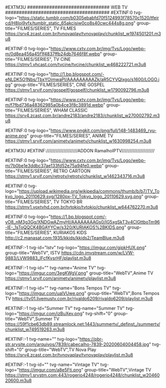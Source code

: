 #EXTM3U
############################## WEB TV ######################################
#EXTINF:0 tvg-logo="https://static.tumblr.com/b0305ebabfd70f5124993f78570c1520/tfeircd/H8loj9vfx/tumblr_static_65akcisiw0co8s40cwc444s8g.png" group-title="FILMES/SERIES", TV FILMES
https://srv4.zcast.com.br/tvnovaplay/tvnovaplay/chunklist_w1974501201.m3u8

#EXTINF:0 tvg-logo="https://www.cxtv.com.br/img/Tvs/Logo/webp-m/0d8ea456a45f1f4837ffb24db7646f8f.webp" group-title="FILMES/SERIES", TV CINE
https://stmv1.vhcast.com/tvcine/tvcine/chunklist_w468222721.m3u8

#EXTINF:0 tvg-logo="http://1.bp.blogspot.com/-eNLDK5O1Nbs/TbxYOimwaPI/AAAAAAAAAZk/aR5CYVQlxgo/s1600/LOGO.jpg" group-title="FILMES/SERIES", CINE GOSPEL 
https://stmv1.srvif.com/gospelf/gospelf/chunklist_w1790092796.m3u8

#EXTINF:0 tvg-logo="https://www.cxtv.com.br/img/Tvs/Logo/webp-m/f7fbd736a48362985a0b4ce3f8c3891d.webp" group-title="FILMES/SERIES", WHAM CLASSIC
https://srv4.zcast.com.br/andre2183/andre2183/chunklist_w270002792.m3u8

#EXTINF:0 tvg-logo="https://www.pngkit.com/png/full/148-1483469_ryu-anime.png" group-title="FILMES/SERIES", ANIME TV
https://stmv1.srvif.com/animetv/animetv/chunklist_w1630998254.m3u8

#EXTM3U
#EXTINF:////////////////////ADDON RamalhoIPTV/////////////////////


#EXTINF:0 tvg-logo="https://www.cxtv.com.br/img/Tvs/Logo/webp-m/7b0be1e3ddbc37ae133fd52e75a94fe0.webp" group-title="FILMES/SERIES", RETRO CARTOON
https://stmv1.srvif.com/retrotv/retrotv/chunklist_w1462343716.m3u8

#EXTINF:0 tvg-logo="https://upload.wikimedia.org/wikipedia/commons/thumb/b/b7/TV_Tokyo_logo_20110629.svg/1280px-TV_Tokyo_logo_20110629.svg.png" group-title="FILMES/SERIES", TV TOKYO BR
https://stmv1.voxtvhd.com.br/tvtokio/tvtokio/chunklist_w644762270.m3u8


#EXTINF:0 tvg-logo="https://1.bp.blogspot.com/-yO8_nM3g3Gg/XNDGwAZmyHI/AAAAAAAAGs0/IG5xgSkT3v4ClGttboTm96-IE-_1sToQQCK4BGAYYCw/s320/KURIAKOS%2BKIDS.png" group-title="FILMES/SERIES", KURIAKOS KIDS
http://c2.manasat.com:1935/kkids/kkids2/TeamBlue.m3u8


#EXTINF:-1 tvg-id="Istv" tvg-logo="https://imgur.com/gipkHUX.png" group-title="WebTV", ISTV
https://cdn.jmvstream.com/w/LVW-9883/LVW9883_lFcfKysrHF/playlist.m3u8


#EXTINF:-1 tvg-id="" tvg-name="Anime TV" tvg-logo="https://imgur.com/3egKWgV.png" group-title="WebTV",Anime TV
https://stmv1.srvif.com/animetv/animetv/playlist.m3u8

#EXTINF:-1 tvg-id="" tvg-name="Bons Tempos TV" tvg-logo="https://imgur.com/ualVUwe.png" group-title="WebTV",Bons Tempos TV
https://tv01.livemustv.com.br/rivaldo6209/rivaldo6209/playlist.m3u8


#EXTINF:-1 tvg-id="Summer TV" tvg-name="Summer TV" tvg-logo="https://imgur.com/izBuXev.png" tvg-shift="0" group-title="WebTV",Summer TV
https://59f1cbe63db89.streamlock.net:1443/summertv/_definst_/summertv/chunklist_w749519263.m3u8

#EXTINF:-1 tvg-name="" tvg-logo="https://pbr-str.srvsite.com/arquivos/7839/cabecalho-7839-20200604004458.jpg" tvg-shift="0" group-title="WebTV",TV Nova Play
https://srv4.zcast.com.br/tvnovaplay/tvnovaplay/playlist.m3u8

#EXTINF:-1 tvg-id="" tvg-name="Vintage TV" tvg-logo="https://imgur.com/a8e5Fti.png" group-title="WebTV",Vintage TV
https://stmv1.srvstm.com:443/rogerio4248/rogerio4248/chunklist_w2046020600.m3u8


